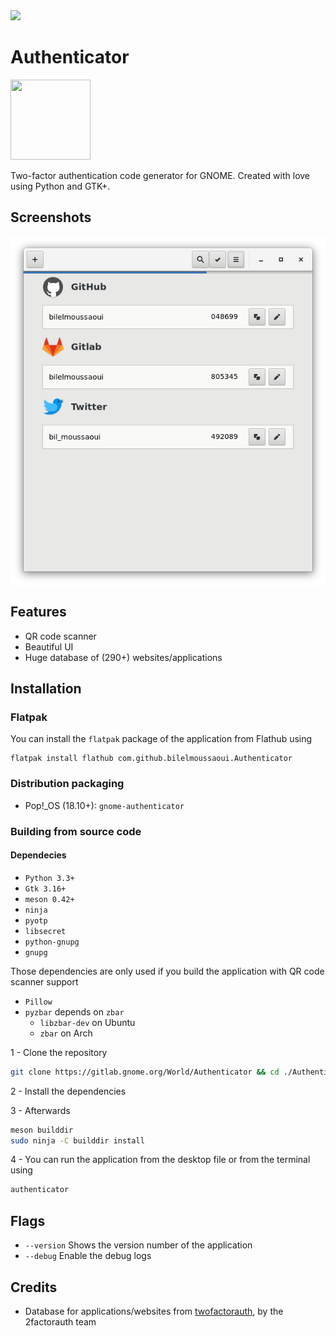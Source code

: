 <a href="https://flathub.org/apps/details/com.github.bilelmoussaoui.Authenticator">
<img src="https://flathub.org/assets/badges/flathub-badge-i-en.png" width="190px" />
</a>


# Authenticator
<img src="https://gitlab.gnome.org/World/Authenticator/raw/master/data/icons/hicolor/256x256/apps/com.github.bilelmoussaoui.Authenticator.png" width="128" height="128" />
<p>Two-factor authentication code generator for GNOME. Created with love using Python and GTK+.</p>

## Screenshots

<p align="center">
<img align="center" src="data/screenshots/screenshot1.png" />
</p>

## Features

- QR code scanner
- Beautiful UI
- Huge database of (290+) websites/applications

## Installation

### Flatpak
You can install the `flatpak` package of the application from Flathub using
```
flatpak install flathub com.github.bilelmoussaoui.Authenticator
```

### Distribution packaging

- Pop!\_OS (18.10+): `gnome-authenticator`

### Building from source code
#### Dependecies

- `Python 3.3+`
- `Gtk 3.16+`
- `meson 0.42+`
- `ninja`
- `pyotp`
- `libsecret`
- `python-gnupg`
- `gnupg`

Those dependencies are only used if you build the application with QR code scanner support
- `Pillow`
- `pyzbar` depends on `zbar`
  - `libzbar-dev` on Ubuntu
  - `zbar` on Arch

1 - Clone the repository

```bash
git clone https://gitlab.gnome.org/World/Authenticator && cd ./Authenticator
```

2 - Install the dependencies

3 - Afterwards

```bash
meson builddir
sudo ninja -C builddir install
```

4 - You can run the application from the desktop file or from the terminal using
```bash
authenticator
```

## Flags

- `--version`
  Shows the version number of the application
- `--debug`
  Enable the debug logs


## Credits

- Database for applications/websites from [twofactorauth](https://github.com/2factorauth/twofactorauth), by the 2factorauth team
